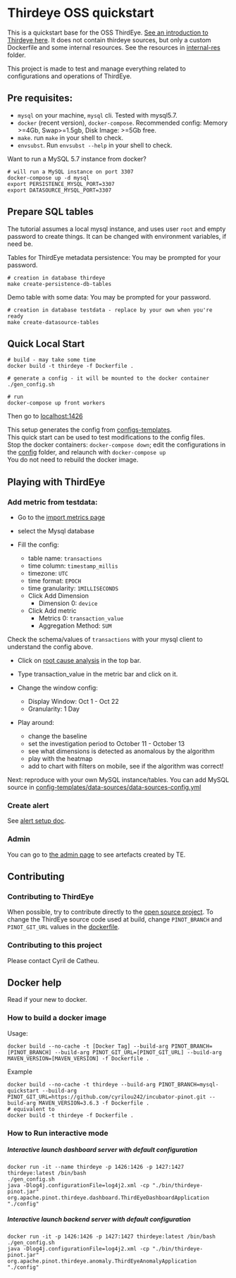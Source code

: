 # Thirdeye OSS quickstart
This is a quickstart base for the OSS ThirdEye.
[See an introduction to Thirdeye here](https://engineering.linkedin.com/blog/2019/01/introducing-thirdeye--linkedins-business-wide-monitoring-platfor).
It does not contain thirdeye sources, but only a custom Dockerfile and some internal resources. 
See the resources in [internal-res](internal_res) folder.  

This project is made to test and manage everything related to configurations and operations of ThirdEye.

## Pre requisites: 
- `mysql` on your machine, `mysql` cli. Tested with mysql5.7.
- `docker` (recent version), `docker-compose`. 
  Recommended config: Memory >=4Gb, Swap>=1.5gb, Disk Image: >=5Gb free.
- `make`. run `make` in your shell to check.
- `envsubst`. Run `envsubst --help` in your shell to check.

Want to run a MySQL 5.7 instance from docker?

    # will run a MySQL instance on port 3307 
    docker-compose up -d mysql
    export PERSISTENCE_MYSQL_PORT=3307
    export DATASOURCE_MYSQL_PORT=3307

## Prepare SQL tables
The tutorial assumes a local mysql instance, and uses user `root` and empty password to create things. 
It can be changed with environment variables, if need be.

Tables for ThirdEye metadata persistence:
You may be prompted for your password.
    
    # creation in database thirdeye
    make create-persistence-db-tables

Demo table with some data:
You may be prompted for your password.
    
    # creation in database testdata - replace by your own when you're ready
    make create-datasource-tables

## Quick Local Start

    # build - may take some time
    docker build -t thirdeye -f Dockerfile .
    
    # generate a config - it will be mounted to the docker container
    ./gen_config.sh

    # run 
    docker-compose up front workers
    
Then go to [localhost:1426](http://localhost:1426/)

This setup generates the config from [configs-templates](config-templates).  
This quick start can be used to test modifications to the config files.  
Stop the docker containers: `docker-compose down`; edit the configurations in the [config](./config) folder, and relaunch with `docker-compose up`    
You do not need to rebuild the docker image.

## Playing with ThirdEye
### Add metric from testdata: 
- Go to the [import metrics page](http://localhost:1426/app/#/self-serve/import-sql-metric)
- select the Mysql database
- Fill the config:

  - table name: `transactions`
  - time column: `timestamp_millis`
  - timezone: `UTC`
  - time format: `EPOCH`
  - time granularity: `1MILLISECONDS`
  - Click Add Dimension
    - Dimension 0: `device`
  - Click Add metric
    - Metrics 0: `transaction_value`
    - Aggregation Method: `SUM`
  
Check the schema/values of `transactions` with your mysql client to understand the config above.

- Click on [root cause analysis](http://localhost:1426/app/#/rootcause) in the top bar.
- Type transaction_value in the metric bar and click on it.
- Change the window config:
  - Display Window: Oct 1 - Oct 22
  - Granularity: 1 Day

- Play around: 
  - change the baseline
  - set the investigation period to October 11 - October 13 
  - see what dimensions is detected as anomalous by the algorithm
  - play with the heatmap
  - add to chart with filters on mobile, see if the algorithm was correct!
  

Next: reproduce with your own MySQL instance/tables.
You can add MySQL source in [config-templates/data-sources/data-sources-config.yml](config-templates/data-sources/data-sources-config.yml)

### Create alert
See [alert setup doc](https://thirdeye.readthedocs.io/en/latest/alert_setup.html#alert-setup).

### Admin
You can go to [the admin page](http://localhost:1426/thirdeye-admin) to see artefacts created by TE.

## Contributing
### Contributing to ThirdEye
When possible, try to contribute directly to the [open source project](https://github.com/project-thirdeye/thirdeye).
To change the ThirdEye source code used at build, change `PINOT_BRANCH` and `PINOT_GIT_URL` values in the [dockerfile](Dockerfile).

### Contributing to this project 
Please contact Cyril de Catheu.

## Docker help
Read if your new to docker.
### How to build a docker image

Usage:

```SHELL
docker build --no-cache -t [Docker Tag] --build-arg PINOT_BRANCH=[PINOT_BRANCH] --build-arg PINOT_GIT_URL=[PINOT_GIT_URL] --build-arg MAVEN_VERSION=[MAVEN_VERSION] -f Dockerfile .
```

Example

```SHELL
docker build --no-cache -t thirdeye --build-arg PINOT_BRANCH=mysql-quickstart --build-arg PINOT_GIT_URL=https://github.com/cyrilou242/incubator-pinot.git --build-arg MAVEN_VERSION=3.6.3 -f Dockerfile .
# equivalent to
docker build -t thirdeye -f Dockerfile .
```

### How to Run interactive mode

##### Interactive launch dashboard server with default configuration 

```SHELL
docker run -it --name thirdeye -p 1426:1426 -p 1427:1427 thirdeye:latest /bin/bash
./gen_config.sh
java -Dlog4j.configurationFile=log4j2.xml -cp "./bin/thirdeye-pinot.jar" org.apache.pinot.thirdeye.dashboard.ThirdEyeDashboardApplication "./config"
```

##### Interactive launch backend server with default configuration

```SHELL
docker run -it -p 1426:1426 -p 1427:1427 thirdeye:latest /bin/bash
./gen_config.sh
java -Dlog4j.configurationFile=log4j2.xml -cp "./bin/thirdeye-pinot.jar" org.apache.pinot.thirdeye.anomaly.ThirdEyeAnomalyApplication "./config"
```